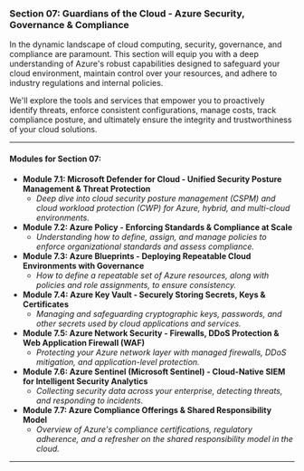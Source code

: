 ### **Section 07: Guardians of the Cloud - Azure Security, Governance & Compliance**

In the dynamic landscape of cloud computing, security, governance, and compliance are paramount. This section will equip you with a deep understanding of Azure's robust capabilities designed to safeguard your cloud environment, maintain control over your resources, and adhere to industry regulations and internal policies. 

We'll explore the tools and services that empower you to proactively identify threats, enforce consistent configurations, manage costs, track compliance posture, and ultimately ensure the integrity and trustworthiness of your cloud solutions.

---

#### **Modules for Section 07:**

* **Module 7.1: Microsoft Defender for Cloud - Unified Security Posture Management & Threat Protection**
    * *Deep dive into cloud security posture management (CSPM) and cloud workload protection (CWP) for Azure, hybrid, and multi-cloud environments.*
* **Module 7.2: Azure Policy - Enforcing Standards & Compliance at Scale**
    * *Understanding how to define, assign, and manage policies to enforce organizational standards and assess compliance.*
* **Module 7.3: Azure Blueprints - Deploying Repeatable Cloud Environments with Governance**
    * *How to define a repeatable set of Azure resources, along with policies and role assignments, to ensure consistency.*
* **Module 7.4: Azure Key Vault - Securely Storing Secrets, Keys & Certificates**
    * *Managing and safeguarding cryptographic keys, passwords, and other secrets used by cloud applications and services.*
* **Module 7.5: Azure Network Security - Firewalls, DDoS Protection & Web Application Firewall (WAF)**
    * *Protecting your Azure network layer with managed firewalls, DDoS mitigation, and application-level protection.*
* **Module 7.6: Azure Sentinel (Microsoft Sentinel) - Cloud-Native SIEM for Intelligent Security Analytics**
    * *Collecting security data across your enterprise, detecting threats, and responding to incidents.*
* **Module 7.7: Azure Compliance Offerings & Shared Responsibility Model**
    * *Overview of Azure's compliance certifications, regulatory adherence, and a refresher on the shared responsibility model in the cloud.*

---